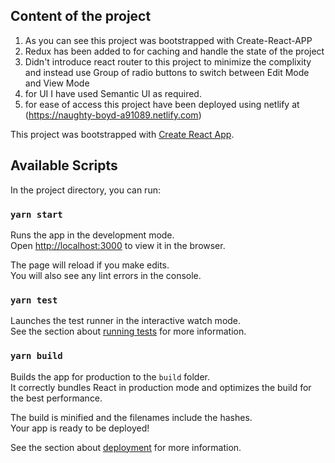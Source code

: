 ## Content of the project
1) As you can see this project was bootstrapped with Create-React-APP
2) Redux has been added to for caching and handle the state of the project
3) Didn't introduce react router to this project to minimize the complixity
and instead use Group of radio buttons to switch between Edit Mode and View Mode
4) for UI I have used Semantic UI as required.
5) for ease of access this project have been deployed using netlify at (https://naughty-boyd-a91089.netlify.com)


This project was bootstrapped with [Create React App](https://github.com/facebook/create-react-app).

## Available Scripts

In the project directory, you can run:

### `yarn start`

Runs the app in the development mode.<br />
Open [http://localhost:3000](http://localhost:3000) to view it in the browser.

The page will reload if you make edits.<br />
You will also see any lint errors in the console.

### `yarn test`

Launches the test runner in the interactive watch mode.<br />
See the section about [running tests](https://facebook.github.io/create-react-app/docs/running-tests) for more information.

### `yarn build`

Builds the app for production to the `build` folder.<br />
It correctly bundles React in production mode and optimizes the build for the best performance.

The build is minified and the filenames include the hashes.<br />
Your app is ready to be deployed!

See the section about [deployment](https://facebook.github.io/create-react-app/docs/deployment) for more information.

